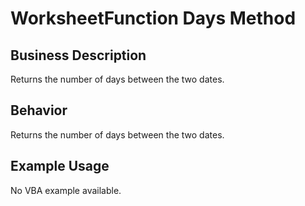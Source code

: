 # WorksheetFunction Days Method

## Business Description
Returns the number of days between the two dates.

## Behavior
Returns the number of days between the two dates.

## Example Usage
No VBA example available.
